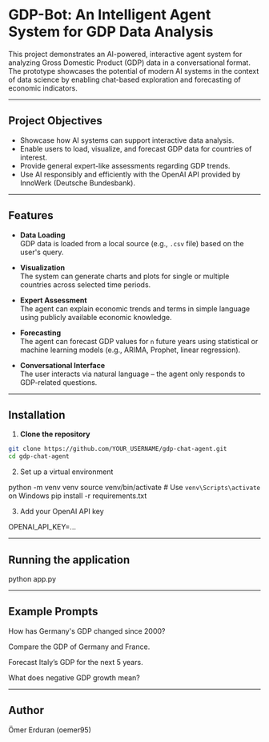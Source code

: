 # GDP-Bot: An Intelligent Agent System for GDP Data Analysis

This project demonstrates an AI-powered, interactive agent system for analyzing Gross Domestic Product (GDP) data in a conversational format. The prototype showcases the potential of modern AI systems in the context of data science by enabling chat-based exploration and forecasting of economic indicators.

---

## Project Objectives

- Showcase how AI systems can support interactive data analysis.
- Enable users to load, visualize, and forecast GDP data for countries of interest.
- Provide general expert-like assessments regarding GDP trends.
- Use AI responsibly and efficiently with the OpenAI API provided by InnoWerk (Deutsche Bundesbank).

---

## Features

- **Data Loading**  
  GDP data is loaded from a local source (e.g., `.csv` file) based on the user's query.

- **Visualization**  
  The system can generate charts and plots for single or multiple countries across selected time periods.

- **Expert Assessment**  
  The agent can explain economic trends and terms in simple language using publicly available economic knowledge.

- **Forecasting**  
  The agent can forecast GDP values for `n` future years using statistical or machine learning models (e.g., ARIMA, Prophet, linear regression).

- **Conversational Interface**  
  The user interacts via natural language – the agent only responds to GDP-related questions.

---

## Installation

1. **Clone the repository**

```bash
git clone https://github.com/YOUR_USERNAME/gdp-chat-agent.git
cd gdp-chat-agent
```

2. Set up a virtual environment

python -m venv venv
source venv/bin/activate   # Use `venv\Scripts\activate` on Windows
pip install -r requirements.txt

3. Add your OpenAI API key

OPENAI_API_KEY=...

---

## Running the application

python app.py

---

## Example Prompts

How has Germany's GDP changed since 2000?

Compare the GDP of Germany and France.

Forecast Italy’s GDP for the next 5 years.

What does negative GDP growth mean?

---

## Author

Ömer Erduran (oemer95)
